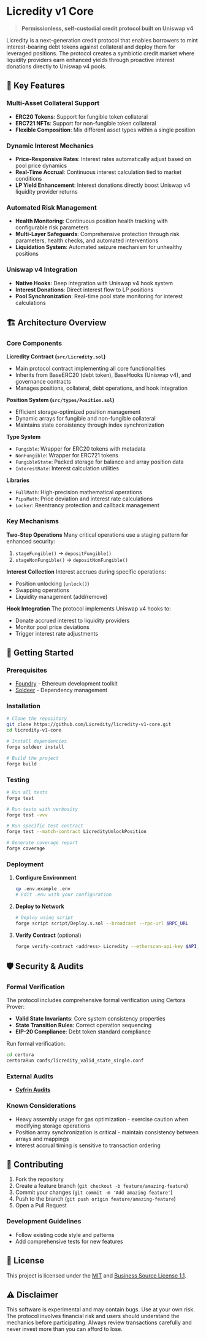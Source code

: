# Licredity v1 Core

> **Permissionless, self-custodial credit protocol built on Uniswap v4**

Licredity is a next-generation credit protocol that enables borrowers to mint interest-bearing debt tokens against collateral and deploy them for leveraged positions. The protocol creates a symbiotic credit market where liquidity providers earn enhanced yields through proactive interest donations directly to Uniswap v4 pools.

## 🌟 Key Features

### Multi-Asset Collateral Support
- **ERC20 Tokens**: Support for fungible token collateral
- **ERC721 NFTs**: Support for non-fungible token collateral
- **Flexible Composition**: Mix different asset types within a single position

### Dynamic Interest Mechanics
- **Price-Responsive Rates**: Interest rates automatically adjust based on pool price dynamics
- **Real-Time Accrual**: Continuous interest calculation tied to market conditions
- **LP Yield Enhancement**: Interest donations directly boost Uniswap v4 liquidity provider returns

### Automated Risk Management
- **Health Monitoring**: Continuous position health tracking with configurable risk parameters
- **Multi-Layer Safeguards**: Comprehensive protection through risk parameters, health checks, and automated interventions
- **Liquidation System**: Automated seizure mechanism for unhealthy positions

### Uniswap v4 Integration
- **Native Hooks**: Deep integration with Uniswap v4 hook system
- **Interest Donations**: Direct interest flow to LP positions
- **Pool Synchronization**: Real-time pool state monitoring for interest calculations

## 🏗️ Architecture Overview

### Core Components

**Licredity Contract (`src/Licredity.sol`)**
- Main protocol contract implementing all core functionalities
- Inherits from BaseERC20 (debt token), BaseHooks (Uniswap v4), and governance contracts
- Manages positions, collateral, debt operations, and hook integration

**Position System (`src/types/Position.sol`)**
- Efficient storage-optimized position management
- Dynamic arrays for fungible and non-fungible collateral
- Maintains state consistency through index synchronization

**Type System**
- `Fungible`: Wrapper for ERC20 tokens with metadata
- `NonFungible`: Wrapper for ERC721 tokens
- `FungibleState`: Packed storage for balance and array position data
- `InterestRate`: Interest calculation utilities

**Libraries**
- `FullMath`: High-precision mathematical operations
- `PipsMath`: Price deviation and interest rate calculations
- `Locker`: Reentrancy protection and callback management

### Key Mechanisms

**Two-Step Operations**
Many critical operations use a staging pattern for enhanced security:
1. `stageFungible()` → `depositFungible()`
2. `stageNonFungible()` → `depositNonFungible()`

**Interest Collection**
Interest accrues during specific operations:
- Position unlocking (`unlock()`)
- Swapping operations
- Liquidity management (add/remove)

**Hook Integration**
The protocol implements Uniswap v4 hooks to:
- Donate accrued interest to liquidity providers
- Monitor pool price deviations
- Trigger interest rate adjustments

## 🚀 Getting Started

### Prerequisites

- [Foundry](https://book.getfoundry.sh/) - Ethereum development toolkit
- [Soldeer](https://soldeer.xyz/) - Dependency management

### Installation

```bash
# Clone the repository
git clone https://github.com/Licredity/licredity-v1-core.git
cd licredity-v1-core

# Install dependencies
forge soldeer install

# Build the project
forge build
```

### Testing

```bash
# Run all tests
forge test

# Run tests with verbosity
forge test -vvv

# Run specific test contract
forge test --match-contract LicredityUnlockPosition

# Generate coverage report
forge coverage
```

### Deployment

1. **Configure Environment**
   ```bash
   cp .env.example .env
   # Edit .env with your configuration
   ```

2. **Deploy to Network**
   ```bash
   # Deploy using script
   forge script script/Deploy.s.sol --broadcast --rpc-url $RPC_URL
   ```

3. **Verify Contract** (optional)
   ```bash
   forge verify-contract <address> Licredity --etherscan-api-key $API_KEY
   ```

## 🛡️ Security & Audits

### Formal Verification
The protocol includes comprehensive formal verification using Certora Prover:

- **Valid State Invariants**: Core system consistency properties
- **State Transition Rules**: Correct operation sequencing
- **EIP-20 Compliance**: Debt token standard compliance

Run formal verification:
```bash
cd certora
certoraRun confs/licredity_valid_state_single.conf
```

### External Audits
- [**Cyfrin Audits**](/docs/audits/Cyfrin%202025-09-01.pdf)

### Known Considerations
- Heavy assembly usage for gas optimization - exercise caution when modifying storage operations
- Position array synchronization is critical - maintain consistency between arrays and mappings
- Interest accrual timing is sensitive to transaction ordering

## 🤝 Contributing

1. Fork the repository
2. Create a feature branch (`git checkout -b feature/amazing-feature`)
3. Commit your changes (`git commit -m 'Add amazing feature'`)
4. Push to the branch (`git push origin feature/amazing-feature`)
5. Open a Pull Request

### Development Guidelines
- Follow existing code style and patterns
- Add comprehensive tests for new features

## 📜 License

This project is licensed under the [MIT](/docs/licenses/MIT_LICENSE) and [Business Source License 1.1](/docs/licenses/BUSL_LICENSE).

## ⚠️ Disclaimer

This software is experimental and may contain bugs. Use at your own risk. The protocol involves financial risk and users should understand the mechanics before participating. Always review transactions carefully and never invest more than you can afford to lose.